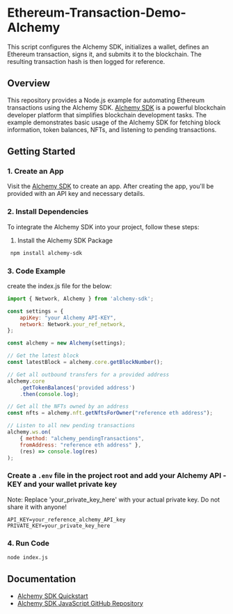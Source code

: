 # Ethereum-Transaction-Demo-Alchemy
This script configures the Alchemy SDK, initializes a wallet, defines an Ethereum transaction, signs it, and submits it to the blockchain. The resulting transaction hash is then logged for reference.

## Overview

This repository provides a Node.js example for automating Ethereum transactions using the Alchemy SDK. [Alchemy SDK](https://www.alchemy.com/sdk) is a powerful blockchain developer platform that simplifies blockchain development tasks. The example demonstrates basic usage of the Alchemy SDK for fetching block information, token balances, NFTs, and listening to pending transactions.

## Getting Started

### 1. Create an App

Visit the [Alchemy SDK](https://www.alchemy.com/sdk) to create an app. After creating the app, you'll be provided with an API key and necessary details.

### 2. Install Dependencies

To integrate the Alchemy SDK into your project, follow these steps:

   1. Install the Alchemy SDK Package

   ```bash
    npm install alchemy-sdk
```

### 3. Code Example
create  the index.js file for the below:

```javascript
import { Network, Alchemy } from 'alchemy-sdk';

const settings = {
    apiKey: "your Alchemy API-KEY",
    network: Network.your_ref_network,
};

const alchemy = new Alchemy(settings);

// Get the latest block
const latestBlock = alchemy.core.getBlockNumber();

// Get all outbound transfers for a provided address
alchemy.core
    .getTokenBalances('provided address')
    .then(console.log);

// Get all the NFTs owned by an address
const nfts = alchemy.nft.getNftsForOwner("reference eth address");

// Listen to all new pending transactions
alchemy.ws.on(
    { method: "alchemy_pendingTransactions",
    fromAddress: "reference eth address" },
    (res) => console.log(res)
);
```

### Create a `.env` file in the project root and add your Alchemy API -KEY and your wallet private key
Note: Replace 'your_private_key_here' with your actual private key. Do not share it with anyone!

```env
API_KEY=your_reference_alchemy_API_key
PRIVATE_KEY=your_private_key_here
```

### 4. Run Code

```bash
node index.js
```

## Documentation

- [Alchemy SDK Quickstart](https://docs.alchemy.com/reference/alchemy-sdk-quickstart)
- [Alchemy SDK JavaScript GitHub Repository](https://github.com/alchemyplatform/alchemy-sdk-js)
